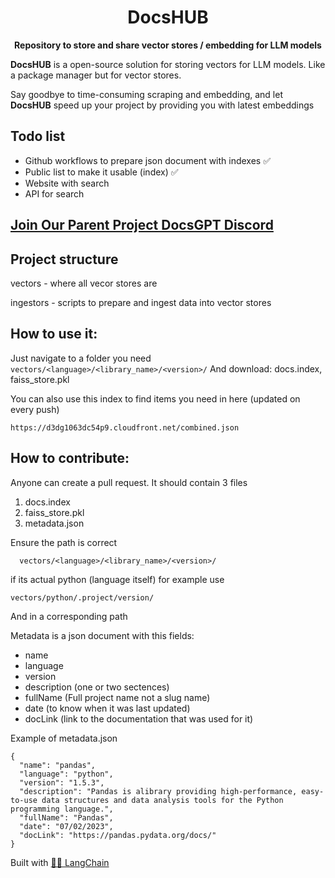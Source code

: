 <h1 align="center">
  DocsHUB 
</h1>

<p align="center">
  <strong>Repository to store and share vector stores / embedding for LLM models</strong>
</p>

<p align="left">
  <strong>DocsHUB</strong> is a open-source solution for storing vectors for LLM models. Like a package manager but for vector stores.
  
Say goodbye to time-consuming scraping and embedding, and let <strong>DocsHUB</strong> speed up your project by providing you with latest embeddings
</p>



## Todo list
- Github workflows to prepare json document with indexes ✅
- Public list to make it usable (index) ✅
- Website with search
- API for search




## [Join Our Parent Project DocsGPT Discord](https://discord.gg/n5BX8dh8rU)


## Project structure
vectors - where all vecor stores are

ingestors - scripts to prepare and ingest data into vector stores


## How to use it:
Just navigate to a folder you need ```vectors/<language>/<library_name>/<version>/```
And download:
docs.index, faiss_store.pkl

You can also use this index to find items you need in here (updated on every push)

```https://d3dg1063dc54p9.cloudfront.net/combined.json```

## How to contribute:
Anyone can create a pull request. It should contain 3 files
1. docs.index
2. faiss_store.pkl
3. metadata.json


Ensure the path is correct 
```
  vectors/<language>/<library_name>/<version>/
```

if its actual python (language itself) for example use
```
vectors/python/.project/version/
```
And in a corresponding path

Metadata is a json document with this fields:
- name
- language
- version
- description (one or two sectences)
- fullName (Full project name not a slug name)
- date (to know when it was last updated)
- docLink (link to the documentation that was used for it)

Example of metadata.json
```
{
  "name": "pandas",
  "language": "python",
  "version": "1.5.3",
  "description": "Pandas is alibrary providing high-performance, easy-to-use data structures and data analysis tools for the Python programming language.",
  "fullName": "Pandas",
  "date": "07/02/2023",
  "docLink": "https://pandas.pydata.org/docs/"
}
```

Built with [🦜️🔗 LangChain](https://github.com/hwchase17/langchain)

